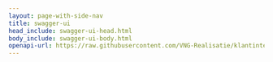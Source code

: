 ```yaml
---
layout: page-with-side-nav
title: swagger-ui
head_include: swagger-ui-head.html
body_include: swagger-ui-body.html
openapi-url: https://raw.githubusercontent.com/VNG-Realisatie/klantinteracties/main/api_familie_klantinteracties/klantinteracties_beheer/openapi.yaml
---
```

<div id="swagger-ui"></div>
